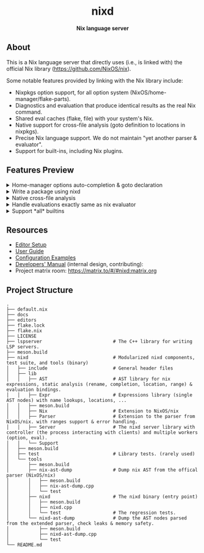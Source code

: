 <div align="center">
  <h1>nixd</code></h1>

  <p>
    <strong>Nix language server</strong>
  </p>
</div>

## About

This is a Nix language server that directly uses (i.e., is linked with) the official Nix library (https://github.com/NixOS/nix).

Some notable features provided by linking with the Nix library include:

- Nixpkgs option support, for all option system (NixOS/home-manager/flake-parts).
- Diagnostics and evaluation that produce identical results as the real Nix command.
- Shared eval caches (flake, file) with your system's Nix.
- Native support for cross-file analysis (goto definition to locations in nixpkgs).
- Precise Nix language support. We do not maintain "yet another parser & evaluator".
- Support for built-ins, including Nix plugins.


## Features Preview


<details><summary>Home-manager options auto-completion & goto declaration</summary>

![options-example](https://github.com/nix-community/nixd/assets/36667224/43e00a8e-c2e6-4598-b188-f5e95d708256)

See how to configure option system: https://github.com/nix-community/nixd/blob/main/docs/user-guide.md#options

</details>

<details><summary>Write a package using nixd</summary>

![write-package](https://github.com/nix-community/nixd/assets/36667224/a974c60e-096e-4964-a5d4-fc926963d577)

</details>

<details><summary>Native cross-file analysis</summary>

![package](docs/images/3e4fc99c-7a20-42be-a337-d1746239c731.png)

We support goto-definition on nix derivations!
Just `Ctrl + click` to see where is a package defined.

![goto-def-pkg-2](https://github.com/nix-community/nixd/assets/36667224/726c711f-cf75-48f4-9f3b-40dd1b9f53be)

And also for nix lambda:

![lambda-location](https://github.com/nix-community/nixd/assets/36667224/5792da0b-8152-4e51-9b0e-0387b045eeb5)

See how to configure the evaluator for cross-file analysis: https://github.com/nix-community/nixd/blob/main/docs/user-guide.md#evaluation

</details>

<details><summary>Handle evaluations exactly same as nix evaluator</summary>

![infinte-recursion](docs/images/9ed5e08a-e439-4b09-ba78-d83dc0a8a03f.png)

</details>

<details><summary>Support *all* builtins</summary>

![eval-builtin-json](docs/images/59655838-36a8-4145-9717-f2009e0efef9.png)

And diagnostic:

![eval-builtin-diagnostic](docs/images/f6e10994-41e4-4a03-84a2-ef275fb402fd.png)

</details>

## Resources

- [Editor Setup](docs/editor-setup.md)
- [User Guide](docs/user-guide.md)
- [Configuration Examples](docs/examples)
- [Developers' Manual](docs/dev.md) (internal design, contributing):
- Project matrix room: https://matrix.to/#/#nixd:matrix.org

## Project Structure

```
.
├── default.nix
├── docs
├── editors
├── flake.lock
├── flake.nix
├── LICENSE
├── lspserver                          # The C++ library for writing LSP servers.
├── meson.build
├── nixd                               # Modularized nixd components, test suite, and tools (binary)
│   ├── include                        # General header files
│   ├── lib
│   │   ├── AST                        # AST library for nix expressions, static analysis (rename, completion, location, range) & evaluation bindings.
│   │   ├── Expr                       # Expressions library (single AST nodes) with name lookups, locations, ...
│   │   ├── meson.build
│   │   ├── Nix                        # Extension to NixOS/nix
│   │   ├── Parser                     # Extension to the parser from NixOS/nix. with ranges support & error handling.
│   │   ├── Server                     # The nixd server library with controller (the process interacting with clients) and multiple workers (option, eval).
│   │   └── Support
│   ├── meson.build
│   ├── test                           # Library tests. (rarely used)
│   └── tools
│       ├── meson.build
│       ├── nix-ast-dump               # Dump nix AST from the offical parser (NixOS/nix)
│       │   ├── meson.build
│       │   ├── nix-ast-dump.cpp
│       │   └── test
│       ├── nixd                       # The nixd binary (entry point)
│       │   ├── meson.build
│       │   ├── nixd.cpp
│       │   └── test                   # The regression tests.
│       └── nixd-ast-dump              # Dump the AST nodes parsed from the extended parser, check leaks & memory safety.
│           ├── meson.build
│           ├── nixd-ast-dump.cpp
│           └── test
└── README.md

```

